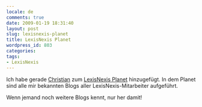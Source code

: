 ```yaml
---
locale: de
comments: true
date: 2009-01-19 18:31:40
layout: post
slug: lexisnexis-planet
title: LexisNexis Planet
wordpress_id: 803
categories:
tags:
- LexisNexis
---
```


Ich habe gerade [Christian](http://www.christian-kuetbach.de/blog/) zum
[LexisNexis Planet](http://lexisnexis.wannawork.de/) hinzugefügt. In dem Planet
sind alle mir bekannten Blogs aller LexisNexis-Mitarbeiter aufgeführt.

Wenn jemand noch weitere Blogs kennt, nur her damit!
